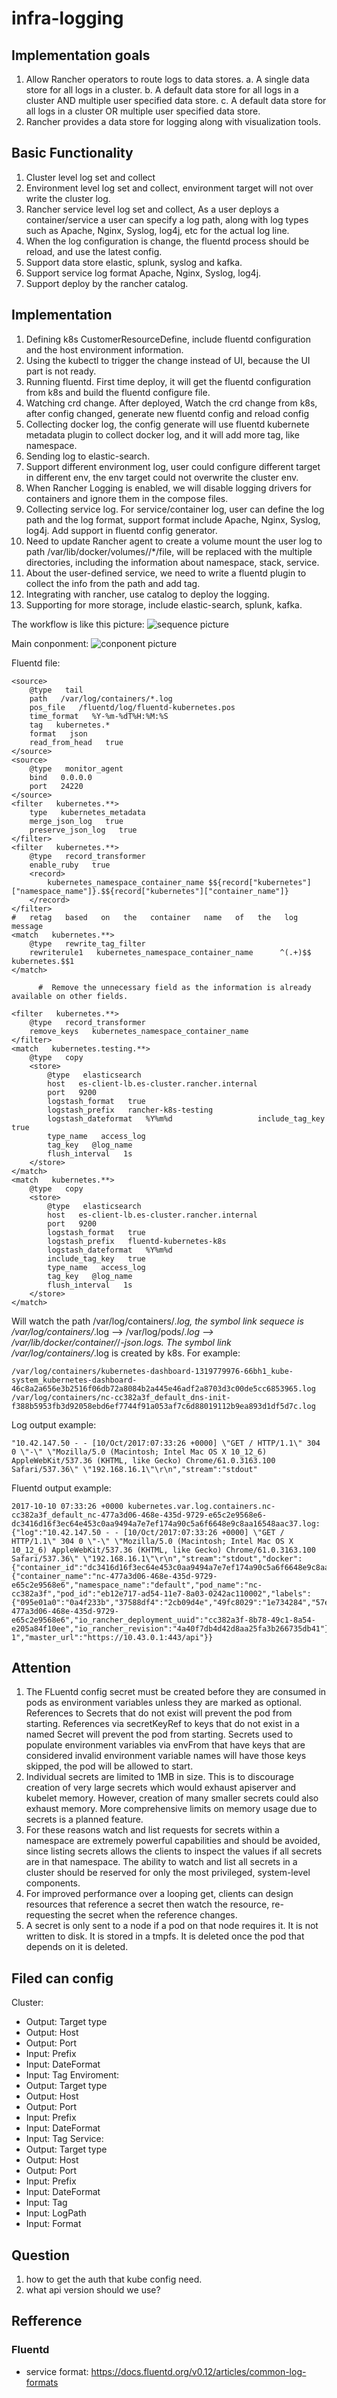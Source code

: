 # infra-logging

## Implementation goals

1. Allow Rancher operators to route logs to data stores.
  a. A single data store for all logs in a cluster.
  b. A default data store for all logs in a cluster AND multiple user specified data store.
  c. A default data store for all logs in a cluster OR multiple user specified data store.
2. Rancher provides a data store for logging along with visualization tools.

## Basic Functionality
1. Cluster level log set and collect
2. Environment level log set and collect, environment target will not over write the cluster log.
3. Rancher service level log set and collect, As a user deploys a container/service a user can specify a log path, along with log types such as Apache, Nginx, Syslog, log4j, etc for the actual log line.
4. When the log configuration is change, the fluentd process should be reload, and use the latest config.
5. Support data store elastic, splunk, syslog and kafka. 
6. Support service log format  Apache, Nginx, Syslog, log4j.
7. Support deploy by the rancher catalog.

## Implementation
1. Defining k8s CustomerResourceDefine, include fluentd configuration and the host environment information.
2. Using the kubectl to trigger the change instead of UI, because the UI part is not ready.
3. Running fluentd. First time deploy, it will get the fluentd configuration from k8s and build the fluentd configure file.
4. Watching crd change. After deployed, Watch the crd change from k8s, after config changed, generate new fluentd config and reload config
5. Collecting docker log, the config generate will use fluentd kubernete metadata plugin to collect docker log, and it will add more tag, like namespace.
6. Sending log to elastic-search.
7. Support different environment log, user could configure different target in different env, the env target could not overwrite the cluster env.
8. When Rancher Logging is enabled, we will disable logging drivers for containers and ignore them in the compose files.
9. Collecting service log. For service/container log, user can define the log path and the log format, support format include Apache, Nginx, Syslog, log4j.  Add support in fluentd config generator.
10. Need to update Rancher agent to create a volume mount the user log to path  /var/lib/docker/volumes/<name>/*/file, <name> will be replaced with the multiple directories, including the information about namespace, stack, service. 
11. About the user-defined service, we need to write a fluentd plugin to collect the info from the path and add tag.
12. Integrating with rancher, use catalog to deploy the logging.
13. Supporting for more storage, include elastic-search, splunk, kafka.

The workflow is like this picture:
![sequence picture](https://www.draw.io/?lightbox=1&highlight=FFFFFF&edit=_blank&layers=1&nav=1&title=logging_sequence.xml#Uhttps%3A%2F%2Fraw.githubusercontent.com%2Faiwantaozi%2Fdraw%2Fmaster%2Flogging_sequence.xml)

Main conponment:
![conponent picture](https://www.draw.io/?lightbox=1&highlight=0000ff&edit=_blank&layers=1&nav=1&title=logging_conponent.xml#Uhttps%3A%2F%2Fraw.githubusercontent.com%2Faiwantaozi%2Fdraw%2Fmaster%2Flogging_conponent.xml)

Fluentd file:

```
<source>
	@type   tail
	path   /var/log/containers/*.log
	pos_file   /fluentd/log/fluentd-kubernetes.pos
	time_format   %Y-%m-%dT%H:%M:%S
	tag   kubernetes.*
	format   json
	read_from_head   true
</source>
<source>
	@type   monitor_agent
	bind   0.0.0.0
	port   24220
</source>
<filter   kubernetes.**>
	type   kubernetes_metadata
	merge_json_log   true
	preserve_json_log   true
</filter>
<filter   kubernetes.**>
    @type   record_transformer
    enable_ruby   true
    <record>
        kubernetes_namespace_container_name $${record["kubernetes"]["namespace_name"]}.$${record["kubernetes"]["container_name"]}       
    </record>
</filter>
#   retag   based   on   the   container   name   of   the   log   message
<match   kubernetes.**>
	@type   rewrite_tag_filter
	rewriterule1   kubernetes_namespace_container_name      ^(.+)$$   kubernetes.$$1
</match>

      #  Remove the unnecessary field as the information is already available on other fields.
      
<filter   kubernetes.**>
    @type   record_transformer
    remove_keys   kubernetes_namespace_container_name
</filter>
<match   kubernetes.testing.**>
    @type   copy
    <store>
        @type   elasticsearch
        host   es-client-lb.es-cluster.rancher.internal
        port   9200
        logstash_format   true
        logstash_prefix   rancher-k8s-testing
        logstash_dateformat   %Y%m%d                   include_tag_key   true
        type_name   access_log
        tag_key   @log_name
        flush_interval   1s
    </store>
</match>
<match   kubernetes.**>             
    @type   copy                 
    <store>
        @type   elasticsearch
        host   es-client-lb.es-cluster.rancher.internal                 
        port   9200
        logstash_format   true
        logstash_prefix   fluentd-kubernetes-k8s
        logstash_dateformat   %Y%m%d
        include_tag_key   true
        type_name   access_log
        tag_key   @log_name
        flush_interval   1s
    </store> 
</match>

```

Will watch the path /var/log/containers/*.log, the symbol link sequece is /var/log/containers/*.log --> /var/log/pods/*.log --> /var/lib/docker/container/*/*-json.logs. The symbol link /var/log/containers/*.log is 
created by k8s. For example:

```
/var/log/containers/kubernetes-dashboard-1319779976-66bh1_kube-system_kubernetes-dashboard-46c8a2a656e3b2516f06db72a8084b2a445e46adf2a8703d3c00de5cc6853965.log
/var/log/containers/nc-cc382a3f_default_dns-init-f388b5953fb3d92058ebd6ef7744f91a053af7c6d88019112b9ea893d1df5d7c.log
```

Log output example:
```
"10.42.147.50 - - [10/Oct/2017:07:33:26 +0000] \"GET / HTTP/1.1\" 304 0 \"-\" \"Mozilla/5.0 (Macintosh; Intel Mac OS X 10_12_6) AppleWebKit/537.36 (KHTML, like Gecko) Chrome/61.0.3163.100 Safari/537.36\" \"192.168.16.1\"\r\n","stream":"stdout"
```

Fluentd output example:
```
2017-10-10 07:33:26 +0000 kubernetes.var.log.containers.nc-cc382a3f_default_nc-477a3d06-468e-435d-9729-e65c2e9568e6-dc3416d16f3ec64e453c0aa9494a7e7ef174a90c5a6f6648e9c8aa16548aac37.log: {"log":"10.42.147.50 - - [10/Oct/2017:07:33:26 +0000] \"GET / HTTP/1.1\" 304 0 \"-\" \"Mozilla/5.0 (Macintosh; Intel Mac OS X 10_12_6) AppleWebKit/537.36 (KHTML, like Gecko) Chrome/61.0.3163.100 Safari/537.36\" \"192.168.16.1\"\r\n","stream":"stdout","docker":{"container_id":"dc3416d16f3ec64e453c0aa9494a7e7ef174a90c5a6f6648e9c8aa16548aac37"},"kubernetes":{"container_name":"nc-477a3d06-468e-435d-9729-e65c2e9568e6","namespace_name":"default","pod_name":"nc-cc382a3f","pod_id":"eb12e717-ad54-11e7-8a03-0242ac110002","labels":{"095e01a0":"0a4f233b","37588df4":"2cb09d4e","49fc8029":"1e734284","57e8c97c":"6670fdb8","714ff794":"f9f90eea","9a730256":"b76e98af","a089e9af":"b326b506","c4d44529":"7b13b53d","eaee61ea":"27b03b75","fce8991e":"b326b506","io_rancher_container_primary":"nc-477a3d06-468e-435d-9729-e65c2e9568e6","io_rancher_deployment_uuid":"cc382a3f-8b78-49c1-8a54-e205a84f10ee","io_rancher_revision":"4a40f7db4d42d8aa25fa3b266735db41"},"host":"node-1","master_url":"https://10.43.0.1:443/api"}}
```

## Attention
1. The FLuentd config secret must be created before they are consumed in pods as environment variables unless they are marked as optional. References to Secrets that do not exist will prevent the pod from starting. References via secretKeyRef to keys that do not exist in a named Secret will prevent the pod from starting. Secrets used to populate environment variables via envFrom that have keys that are considered invalid environment variable names will have those keys skipped, the pod will be allowed to start. 
2. Individual secrets are limited to 1MB in size. This is to discourage creation of very large secrets which would exhaust apiserver and kubelet memory. However, creation of many smaller secrets could also exhaust memory. More comprehensive limits on memory usage due to secrets is a planned feature.
3. For these reasons watch and list requests for secrets within a namespace are extremely powerful capabilities and should be avoided, since listing secrets allows the clients to inspect the values if all secrets are in that namespace. The ability to watch and list all secrets in a cluster should be reserved for only the most privileged, system-level components.
4. For improved performance over a looping get, clients can design resources that reference a secret then watch the resource, re-requesting the secret when the reference changes.
5. A secret is only sent to a node if a pod on that node requires it. It is not written to disk. It is stored in a tmpfs. It is deleted once the pod that depends on it is deleted.

## Filed can config
Cluster:
* Output: Target type
* Output: Host
* Output: Port
* Input: Prefix
* Input: DateFormat
* Input: Tag
Enviroment:
* Output: Target type
* Output: Host
* Output: Port
* Input: Prefix
* Input: DateFormat
* Input: Tag
Service:
* Output: Target type
* Output: Host
* Output: Port
* Input: Prefix
* Input: DateFormat
* Input: Tag
* Input: LogPath
* Input: Format

## Question
1. how to get the auth that kube config need.
2. what api version should we use?


## Refference
### Fluentd
* service format: https://docs.fluentd.org/v0.12/articles/common-log-formats